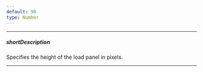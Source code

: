 ```yaml
---
default: 90
type: Number
---
```

---
##### shortDescription
Specifies the height of the load panel in pixels.

---
